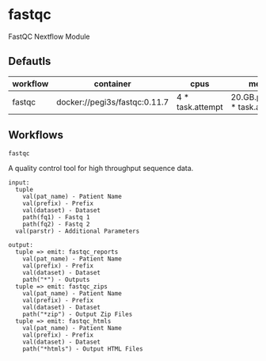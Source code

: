 # fastqc

FastQC Nextflow Module

## Defautls

| workflow | container                     | cpus              | memory                            |
| -------- | ----------------------------- | ----------------- | --------------------------------- |
| fastqc   | docker://pegi3s/fastqc:0.11.7 | 4 \* task.attempt | 20.GB.plus(12.GB \* task.attempt) |

## Workflows

`fastqc`

A quality control tool for high throughput sequence data.

```
input:
  tuple
    val(pat_name) - Patient Name
    val(prefix) - Prefix
    val(dataset) - Dataset
    path(fq1) - Fastq 1
    path(fq2) - Fastq 2
  val(parstr) - Additional Parameters

output:
  tuple => emit: fastqc_reports
    val(pat_name) - Patient Name
    val(prefix) - Prefix
    val(dataset) - Dataset
    path("*") - Outputs
  tuple => emit: fastqc_zips
    val(pat_name) - Patient Name
    val(prefix) - Prefix
    val(dataset) - Dataset
    path("*zip") - Output Zip Files
  tuple => emit: fastqc_htmls
    val(pat_name) - Patient Name
    val(prefix) - Prefix
    val(dataset) - Dataset
    path("*htmls") - Output HTML Files
```
